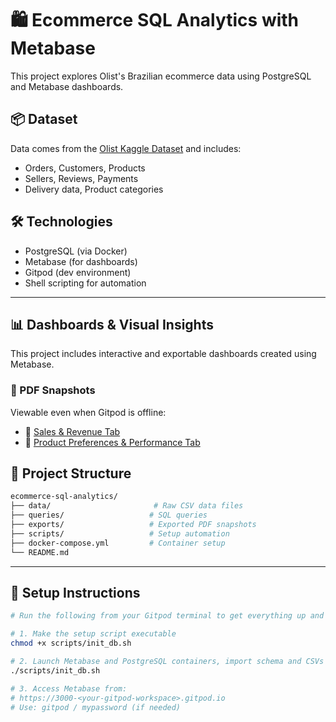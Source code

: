 # 🛍️ Ecommerce SQL Analytics with Metabase

This project explores Olist's Brazilian ecommerce data using PostgreSQL and Metabase dashboards.

## 📦 Dataset

Data comes from the [Olist Kaggle Dataset](https://www.kaggle.com/datasets/olistbr/brazilian-ecommerce) and includes:
- Orders, Customers, Products
- Sellers, Reviews, Payments
- Delivery data, Product categories

## 🛠️ Technologies
- PostgreSQL (via Docker)
- Metabase (for dashboards)
- Gitpod (dev environment)
- Shell scripting for automation

---

## 📊 Dashboards & Visual Insights

This project includes interactive and exportable dashboards created using Metabase.

### 🧾 PDF Snapshots
Viewable even when Gitpod is offline:

- 📄 [Sales & Revenue Tab](exports/Tab_1_Sales_and_Revenue.pdf)
- 📄 [Product Preferences & Performance Tab](exports/Tab_2_Product_Preferences_and_Performance.pdf)



## 📂 Project Structure

```bash
ecommerce-sql-analytics/
├── data/                       # Raw CSV data files
├── queries/                   # SQL queries
├── exports/                   # Exported PDF snapshots
├── scripts/                   # Setup automation
├── docker-compose.yml         # Container setup
└── README.md
```
---


## 🚀 Setup Instructions

```bash
# Run the following from your Gitpod terminal to get everything up and running:

# 1. Make the setup script executable
chmod +x scripts/init_db.sh

# 2. Launch Metabase and PostgreSQL containers, import schema and CSVs
./scripts/init_db.sh

# 3. Access Metabase from:
# https://3000-<your-gitpod-workspace>.gitpod.io
# Use: gitpod / mypassword (if needed)
